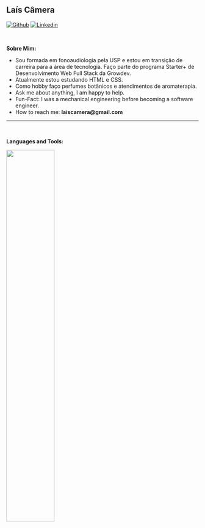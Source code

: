 
## Laís Câmera


[![Github](https://img.shields.io/badge/-Github-000?style=flat&logo=Github&logoColor=white)](https://github.com/LaisCamera)
[![Linkedin](https://img.shields.io/badge/-LinkedIn-blue?style=flat&logo=Linkedin&logoColor=white)](https://www.linkedin.com/in/laiscamera/)

&nbsp;

**Sobre Mim:**

- Sou formada em fonoaudiologia pela USP e estou em transição de carreira para a área de tecnologia. Faço parte do programa Starter+ de Desenvolvimento Web Full Stack da Growdev.
- Atualmente estou estudando HTML e CSS.
- Como hobby faço perfumes botânicos e atendimentos de aromaterapia.
- Ask me about anything, I am happy to help.
- Fun-Fact: I was a mechanical engineering before becoming a software engineer.
- How to reach me: __laiscamera@gmail.com__

---
&nbsp;

**Languages and Tools:**

  <code><img width="50%" src="https://ayltoninacio.com.br/img/p/32w1500.jpg"></code>